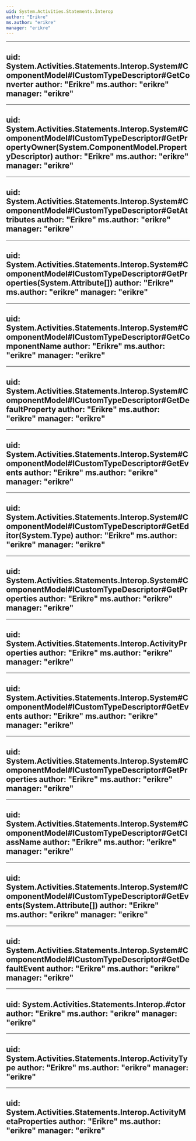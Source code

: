 ```yaml
---
uid: System.Activities.Statements.Interop
author: "Erikre"
ms.author: "erikre"
manager: "erikre"
---
```


---
uid: System.Activities.Statements.Interop.System#ComponentModel#ICustomTypeDescriptor#GetConverter
author: "Erikre"
ms.author: "erikre"
manager: "erikre"
---

---
uid: System.Activities.Statements.Interop.System#ComponentModel#ICustomTypeDescriptor#GetPropertyOwner(System.ComponentModel.PropertyDescriptor)
author: "Erikre"
ms.author: "erikre"
manager: "erikre"
---

---
uid: System.Activities.Statements.Interop.System#ComponentModel#ICustomTypeDescriptor#GetAttributes
author: "Erikre"
ms.author: "erikre"
manager: "erikre"
---

---
uid: System.Activities.Statements.Interop.System#ComponentModel#ICustomTypeDescriptor#GetProperties(System.Attribute[])
author: "Erikre"
ms.author: "erikre"
manager: "erikre"
---

---
uid: System.Activities.Statements.Interop.System#ComponentModel#ICustomTypeDescriptor#GetComponentName
author: "Erikre"
ms.author: "erikre"
manager: "erikre"
---

---
uid: System.Activities.Statements.Interop.System#ComponentModel#ICustomTypeDescriptor#GetDefaultProperty
author: "Erikre"
ms.author: "erikre"
manager: "erikre"
---

---
uid: System.Activities.Statements.Interop.System#ComponentModel#ICustomTypeDescriptor#GetEvents
author: "Erikre"
ms.author: "erikre"
manager: "erikre"
---

---
uid: System.Activities.Statements.Interop.System#ComponentModel#ICustomTypeDescriptor#GetEditor(System.Type)
author: "Erikre"
ms.author: "erikre"
manager: "erikre"
---

---
uid: System.Activities.Statements.Interop.System#ComponentModel#ICustomTypeDescriptor#GetProperties
author: "Erikre"
ms.author: "erikre"
manager: "erikre"
---

---
uid: System.Activities.Statements.Interop.ActivityProperties
author: "Erikre"
ms.author: "erikre"
manager: "erikre"
---

---
uid: System.Activities.Statements.Interop.System#ComponentModel#ICustomTypeDescriptor#GetEvents
author: "Erikre"
ms.author: "erikre"
manager: "erikre"
---

---
uid: System.Activities.Statements.Interop.System#ComponentModel#ICustomTypeDescriptor#GetProperties
author: "Erikre"
ms.author: "erikre"
manager: "erikre"
---

---
uid: System.Activities.Statements.Interop.System#ComponentModel#ICustomTypeDescriptor#GetClassName
author: "Erikre"
ms.author: "erikre"
manager: "erikre"
---

---
uid: System.Activities.Statements.Interop.System#ComponentModel#ICustomTypeDescriptor#GetEvents(System.Attribute[])
author: "Erikre"
ms.author: "erikre"
manager: "erikre"
---

---
uid: System.Activities.Statements.Interop.System#ComponentModel#ICustomTypeDescriptor#GetDefaultEvent
author: "Erikre"
ms.author: "erikre"
manager: "erikre"
---

---
uid: System.Activities.Statements.Interop.#ctor
author: "Erikre"
ms.author: "erikre"
manager: "erikre"
---

---
uid: System.Activities.Statements.Interop.ActivityType
author: "Erikre"
ms.author: "erikre"
manager: "erikre"
---

---
uid: System.Activities.Statements.Interop.ActivityMetaProperties
author: "Erikre"
ms.author: "erikre"
manager: "erikre"
---
